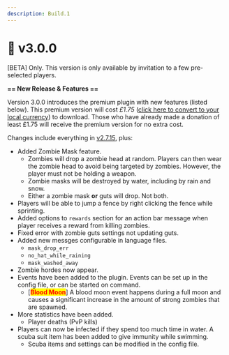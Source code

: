 ```yaml
---
description: Build.1
---
```


# 👑 v3.0.0

\[BETA] Only. This version is only available by invitation to a few pre-selected players.

**== New Release & Features ==**

Version 3.0.0 introduces the premium plugin with new features (listed below). This premium version will cost _£1.75_ ([click here to convert to your local currency](https://www.xe.com/currencyconverter/)) to download. Those who have already made a donation of least £1.75 will receive the premium version for no extra cost.

Changes include everything in [v2.7.15](v2.7.15.md), plus:

* Added Zombie Mask feature.
  * Zombies will drop a zombie head at random. Players can then wear the zombie head to avoid being targeted by zombies. However, the player must not be holding a weapon.
  * Zombie masks will be destroyed by water, including by rain and snow.
  * Either a zombie mask **or** guts will drop. Not both.
* Players will be able to jump a fence by right clicking the fence while sprinting.
* Added options to `rewards` section for an action bar message when player receives a reward from killing zombies.
* Fixed error with zombie guts settings not updating guts.
* Added new messges configurable in language files.
  * `mask_drop_err`
  * `no_hat_while_raining`
  * `mask_washed_away`
* Zombie hordes now appear.
* Events have been added to the plugin. Events can be set up in the config file, or can be started on command.
  * \[<mark style="color:red;">**Blood Moon**</mark>] A blood moon event happens during a full moon and causes a significant increase in the amount of strong zombies that are spawned.
* More statistics have been added.
  * Player deaths (PvP kills)
* Players can now be infected if they spend too much time in water. A scuba suit item has been added to give immunity while swimming.
  * Scuba items and settings can be modified in the config file.

